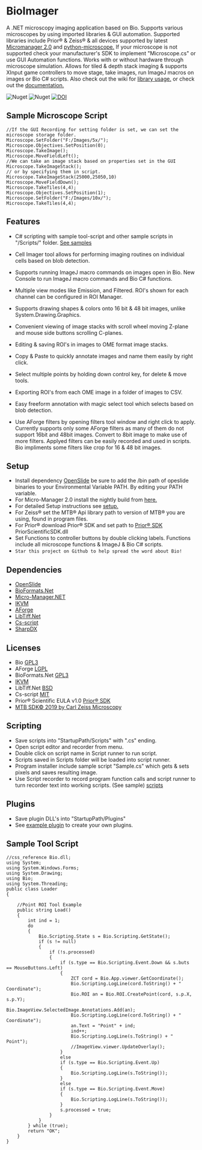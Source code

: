 # BioImager

A .NET microscopy imaging application based on Bio. Supports various microscopes by using imported libraries & GUI automation. Supported libraries include Prior® & Zeiss® & all devices supported by latest [Micromanager 2.0](https://micro-manager.org/Device_Support) and [python-microscope.](https://github.com/python-microscope) If your microscope is not supported check your manufacturer's SDK to implement "Microscope.cs" or use GUI Automation functions. Works with or without hardware through microscope simulation. Allows for tiled & depth stack imaging & supports XInput game controllers to move stage, take images, run ImageJ macros on images or Bio C# scripts. Also check out the wiki for [library usage.](https://github.com/BiologyTools/Bio/wiki/Library-Usage) or check out the [documentation.](https://biologytools.github.io/Documentation/BioImager/index.html)

![Nuget](https://img.shields.io/nuget/v/BioImager) ![Nuget](https://img.shields.io/nuget/dt/BioImager) [![DOI](https://zenodo.org/badge/DOI/10.5281/zenodo.8187849.svg)](https://doi.org/10.5281/zenodo.8187849)

## Sample Microscope Script
```
//If the GUI Recording for setting folder is set, we can set the microscope storage folder.
Microscope.SetFolder("F:/Images/5x/");
Microscope.Objectives.SetPosition(0);
Microscope.TakeImage();
Microscope.MoveFieldLeft();
//We can take an image stack based on properties set in the GUI
Microscope.TakeImageStack();
// or by specifying them in script.
Microscope.TakeImageStack(25000,25050,10)
Microscope.MoveFieldDown();
Microscope.TakeTiles(4,4);
Microscope.Objectives.SetPosition(1);
Microscope.SetFolder("F:/Images/10x/");
Microscope.TakeTiles(4,4);
```


## Features

- C# scripting with sample tool-script and other sample scripts in "/Scripts/" folder. [See samples](https://github.com/BioMicroscopy/BioImage-Scripts)

- Cell Imager tool allows for performing imaging routines on individual cells based on blob detection.

- Supports running ImageJ macro commands on images open in Bio. New Console to run ImageJ macro commands and Bio C# functions.

- Multiple view modes like Emission, and Filtered. ROI's shown for each channel can be configured in ROI Manager.

- Supports drawing shapes & colors onto 16 bit & 48 bit images, unlike System.Drawing.Graphics.

- Convenient viewing of image stacks with scroll wheel moving Z-plane and mouse side buttons scrolling C-planes.

- Editing & saving ROI's in images to OME format image stacks.

- Copy & Paste to quickly annotate images and name them easily by right click.

- Select multiple points by holding down control key, for delete & move tools. 

- Exporting ROI's from each OME image in a folder of images to CSV.

- Easy freeform annotation with magic select tool which selects based on blob detection.

- Use AForge filters by opening filters tool window and right click to apply. Currently supports only some AForge filters as many of them do not support 16bit and 48bit images. Convert to 8bit image to make use of more filters. Applyed filters can be easily recorded and used in scripts. Bio impliments some filters like crop for 16 & 48 bit images.

## Setup
- Install dependency [OpenSlide](https://openslide.org/docs/windows/) be sure to add the /bin path of opeslide binaries to your Environmental Variable PATH. By editing your PATH variable.
- For Micro-Manager 2.0 install the nightly build from [here.](https://download.micro-manager.org/nightly/2.0/Windows/)
- For detailed Setup instructions see [setup.](https://github.com/BiologyTools/BioImager/wiki/Setup)
- For Zeiss® set the MTB® Api library path to version of MTB® you are using, found in program files.
- For Prior® download Prior® SDK and set path to [Prior® SDK](https://www.prior.com/wp-content/themes/prior-scientific/download.php?file=13594) PriorScientificSDK.dll
- Set Functions to controller buttons by double clicking labels. Functions include all microscope functions & ImageJ & Bio C# scripts.  
- `Star this project on Github to help spread the word about Bio!`

## Dependencies
- [OpenSlide](https://openslide.org/)
- [BioFormats.Net](https://github.com/GDanovski/BioFormats.Net)
- [Micro-Manager.NET](https://github.com/BiologyTools/Micro-Manager.NET)
- [IKVM](http://www.ikvm.net/)
- [AForge](http://www.aforgenet.com/)
- [LibTiff.Net](https://bitmiracle.com/libtiff/)
- [Cs-script](https://github.com/oleg-shilo/cs-script/blob/master/LICENSE)
- [SharpDX](https://github.com/sharpdx/SharpDX)


## Licenses
- Bio [GPL3](https://www.gnu.org/licenses/gpl-3.0.en.html)
- AForge [LGPL](http://www.aforgenet.com/framework/license.html)
- BioFormats.Net [GPL3](https://www.gnu.org/licenses/gpl-3.0.en.html)
- [IKVM](https://github.com/gluck/ikvm/blob/master/LICENSE)
- LibTiff.Net [BSD](https://bitmiracle.com/libtiff/)
- Cs-script [MIT](https://github.com/oleg-shilo/cs-script/blob/master/LICENSE)
- Prior® Scientific EULA v1.0 [Prior® SDK](https://www.prior.com/wp-content/themes/prior-scientific/download.php?file=13594)
- [MTB SDK© 2019 by Carl Zeiss Microscopy](https://www.zeiss.com/microscopy/en/service-support/downloads/micro-toolbox.html)

## Scripting
-  Save scripts into "StartupPath/Scripts" with ".cs" ending.
-  Open script editor and recorder from menu.
-  Double click on script name in Script runner to run script.
-  Scripts saved in Scripts folder will be loaded into script runner.
-  Program installer include sample script "Sample.cs" which gets & sets pixels and saves resulting image.
-  Use Script recorder to record program function calls and script runner to turn recorder text into working scripts. (See sample) [scripts](https://github.com/BioMicroscopy/BioImage-Scripts)

## Plugins
- Save plugin DLL's into "StartupPath/Plugins"
- See [example plugin](https://github.com/BiologyTools/PluginExampleWIN) to create your own plugins.

## Sample Tool Script
```
//css_reference Bio.dll;
using System;
using System.Windows.Forms;
using System.Drawing;
using Bio;
using System.Threading;
public class Loader
{

	//Point ROI Tool Example
	public string Load()
	{
		int ind = 1;
		do
		{
			Bio.Scripting.State s = Bio.Scripting.GetState();
			if (s != null)
			{
				if (!s.processed)
				{
					if (s.type == Bio.Scripting.Event.Down && s.buts == MouseButtons.Left)
					{
						ZCT cord = Bio.App.viewer.GetCoordinate();
						Bio.Scripting.LogLine(cord.ToString() + " Coordinate");
						Bio.ROI an = Bio.ROI.CreatePoint(cord, s.p.X, s.p.Y);
						Bio.ImageView.SelectedImage.Annotations.Add(an);
						Bio.Scripting.LogLine(cord.ToString() + " Coordinate");
						an.Text = "Point" + ind;
						ind++;
						Bio.Scripting.LogLine(s.ToString() + " Point");
						//ImageView.viewer.UpdateOverlay();
					}
					else
					if (s.type == Bio.Scripting.Event.Up)
					{
						Bio.Scripting.LogLine(s.ToString());
					}
					else
					if (s.type == Bio.Scripting.Event.Move)
					{
						Bio.Scripting.LogLine(s.ToString());
					}
					s.processed = true;
				}
			}
		} while (true);
		return "OK";
	}
}
```

